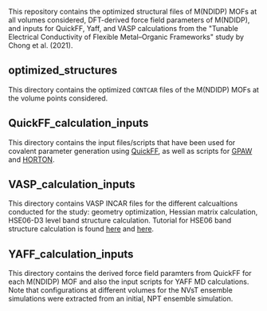 This repository contains the optimized structural files of M(NDIDP) MOFs at all volumes considered, DFT-derived force field parameters of M(NDIDP), and inputs for QuickFF, Yaff, and VASP calculations from the "Tunable Electrical Conductivity of Flexible Metal–Organic Frameworks" study by Chong et al. (2021).

## optimized_structures
This directory contains the optimized `CONTCAR` files of the M(NDIDP) MOFs at the volume points considered.

## QuickFF_calculation_inputs
This directory contains the input files/scripts that have been used for covalent parameter generation using [QuickFF](http://molmod.github.io/QuickFF/), as well as scripts for [GPAW](https://wiki.fysik.dtu.dk/gpaw/) and [HORTON](https://theochem.github.io/horton/).

## VASP_calculation_inputs
This directory contains VASP INCAR files for the different calcualtions conducted for the study: geometry optimization, Hessian matrix calculation, HSE06-D3 level band structure calculation. Tutorial for HSE06 band structure calculation is found [here](https://www.vasp.at/wiki/index.php/Si_HSE_bandstructure#Procedure_2:_0-weight_.28Fake.29_SC_procedure_.28works_DFT_.26_hybrid_functionals.29) and [here](https://www.vasp.at/forum/viewtopic.php?f=4&t=6633&sid=3246e1e022bfd68f1453146647b05938&start=15).

## YAFF_calculation_inputs
This directory contains the derived force field paramters from QuickFF for each M(NDIDP) MOF and also the input scripts for YAFF MD calculations. Note that configurations at different volumes for the NVsT ensemble simulations were extracted from an initial, NPT ensemble simulation.



